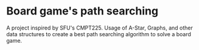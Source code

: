 # Board game's path searching

A project inspired by SFU's CMPT225. Usage of A-Star, Graphs, and other data structures to create a best path searching algorithm to solve a board game.
